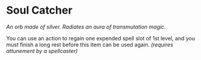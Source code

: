 # Soul Catcher

*An orb made of silver. Radiates an aura of transmutation magic.*

You can use an action to regain one expended spell slot of 1st level, and you must finish a long rest before this item can be used again. *(requires attunement by a spellcaster)*

